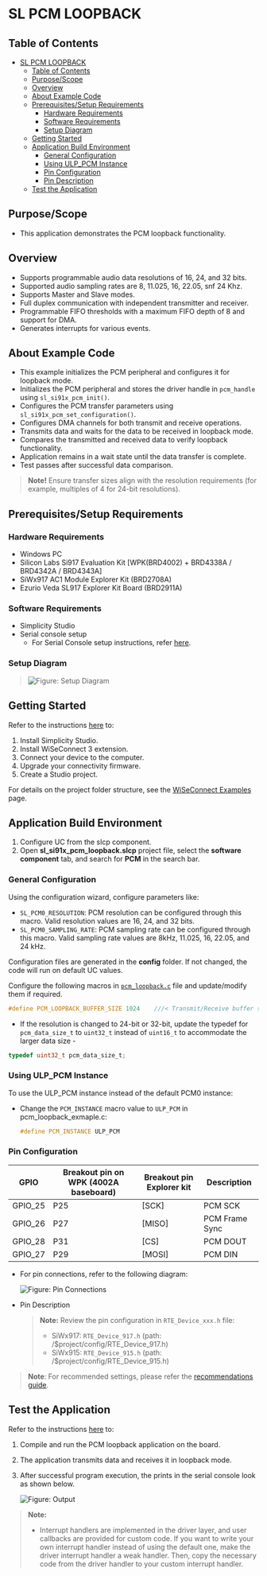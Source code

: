 # SL PCM LOOPBACK

## Table of Contents

- [SL PCM LOOPBACK](#sl-pcm-loopback)
  - [Table of Contents](#table-of-contents)
  - [Purpose/Scope](#purposescope)
  - [Overview](#overview)
  - [About Example Code](#about-example-code)
  - [Prerequisites/Setup Requirements](#prerequisitessetup-requirements)
    - [Hardware Requirements](#hardware-requirements)
    - [Software Requirements](#software-requirements)
    - [Setup Diagram](#setup-diagram)
  - [Getting Started](#getting-started)
  - [Application Build Environment](#application-build-environment)
    - [General Configuration](#general-configuration)
    - [Using ULP\_PCM Instance](#using-ulp_pcm-instance)
    - [Pin Configuration](#pin-configuration)
    - [Pin Description](#pin-description)
  - [Test the Application](#test-the-application)

## Purpose/Scope

- This application demonstrates the PCM loopback functionality.

## Overview

- Supports programmable audio data resolutions of 16, 24, and 32 bits.
- Supported audio sampling rates are 8, 11.025, 16, 22.05, snf 24 Khz.
- Supports Master and Slave modes.
- Full duplex communication with independent transmitter and receiver.
- Programmable FIFO thresholds with a maximum FIFO depth of 8 and support for DMA.
- Generates interrupts for various events.

## About Example Code

- This example initializes the PCM peripheral and configures it for loopback mode.
- Initializes the PCM peripheral and stores the driver handle in `pcm_handle` using `sl_si91x_pcm_init()`.
- Configures the PCM transfer parameters using `sl_si91x_pcm_set_configuration()`.
- Configures DMA channels for both transmit and receive operations.
- Transmits data and waits for the data to be received in loopback mode.
- Compares the transmitted and received data to verify loopback functionality.
- Application remains in a wait state until the data transfer is complete.
- Test passes after successful data comparison.

>**Note!**
>Ensure transfer sizes align with the resolution requirements (for example, multiples of 4 for 24-bit resolutions).

## Prerequisites/Setup Requirements

### Hardware Requirements

- Windows PC
- Silicon Labs Si917 Evaluation Kit [WPK(BRD4002) + BRD4338A / BRD4342A / BRD4343A]
- SiWx917 AC1 Module Explorer Kit (BRD2708A)
- Ezurio Veda SL917 Explorer Kit Board (BRD2911A)

### Software Requirements

- Simplicity Studio
- Serial console setup
  - For Serial Console setup instructions, refer [here](https://docs.silabs.com/wiseconnect/latest/wiseconnect-developers-guide-developing-for-silabs-hosts/#console-input-and-output).

### Setup Diagram

>![Figure: Setup Diagram](resources/readme/setupdiagram.png)

## Getting Started

Refer to the instructions [here](https://docs.silabs.com/wiseconnect/latest/wiseconnect-getting-started/) to:

1. Install Simplicity Studio.
2. Install WiSeConnect 3 extension.
3. Connect your device to the computer.
4. Upgrade your connectivity firmware.
5. Create a Studio project.

For details on the project folder structure, see the [WiSeConnect Examples](https://docs.silabs.com/wiseconnect/latest/wiseconnect-examples/#example-folder-structure) page.

## Application Build Environment

1. Configure UC from the slcp component.
2. Open **sl_si91x_pcm_loopback.slcp** project file, select the **software component** tab, and search for **PCM** in the search bar.


### General Configuration

Using the configuration wizard, configure parameters like:

- `SL_PCM0_RESOLUTION`: PCM resolution can be configured through this macro. Valid resolution values are 16, 24, and 32 bits.
- `SL_PCM0_SAMPLING_RATE`: PCM sampling rate can be configured through this macro. Valid sampling rate values are 8kHz, 11.025, 16, 22.05, and 24 kHz.

Configuration files are generated in the **config** folder. If not changed, the code will run on default UC values.

Configure the following macros in [`pcm_loopback.c`](https://github.com/SiliconLabs/wiseconnect/blob/master/examples/si91x_soc/peripheral/sl_si91x_pcm_loopback/pcm_loopback.c) file and update/modify them if required.

  ```C
  #define PCM_LOOPBACK_BUFFER_SIZE 1024    ///< Transmit/Receive buffer size
  ```

- If the resolution is changed to 24-bit or 32-bit, update the typedef for `pcm_data_size_t` to `uint32_t` instead of `uint16_t` to accommodate the larger data size - 
 ```C
 typedef uint32_t pcm_data_size_t;
 ```

### Using ULP_PCM Instance

To use the ULP_PCM instance instead of the default PCM0 instance:

- Change the `PCM_INSTANCE` macro value to `ULP_PCM` in pcm_loopback_exmaple.c:
  ```C
  #define PCM_INSTANCE ULP_PCM
  ```

### Pin Configuration

|   GPIO    | Breakout pin on WPK (4002A baseboard) | Breakout pin Explorer kit |  Description     |
| ----------| --------------------------------------|-------------------------- | ---------------- |
| GPIO_25   |         P25                           |          [SCK]            | PCM SCK          |
| GPIO_26   |         P27                           |          [MISO]           | PCM Frame Sync        |
| GPIO_28   |         P31                           |          [CS]             | PCM DOUT         |
| GPIO_27   |         P29                           |          [MOSI]           | PCM DIN          |

- For pin connections, refer to the following diagram:

  ![Figure: Pin Connections](resources/readme/image505d.png)

- Pin Description

  >**Note:** Review the pin configuration in `RTE_Device_xxx.h` file:
  > - SiWx917: `RTE_Device_917.h` (path: /$project/config/RTE_Device_917.h)
  > - SiWx915: `RTE_Device_915.h` (path: /$project/config/RTE_Device_915.h)

> **Note**: For recommended settings, please refer the [recommendations guide](https://docs.silabs.com/wiseconnect/latest/wiseconnect-developers-guide-prog-recommended-settings/).

## Test the Application

Refer to the instructions [here](https://docs.silabs.com/wiseconnect/latest/wiseconnect-getting-started/) to:

1. Compile and run the PCM loopback application on the board.
2. The application transmits data and receives it in loopback mode.
3. After successful program execution, the prints in the serial console look as shown below.

   ![Figure: Output](resources/readme/loopback_output.png)

> **Note:**
>
> - Interrupt handlers are implemented in the driver layer, and user callbacks are provided for custom code. If you want to write your own interrupt handler instead of using the default one, make the driver interrupt handler a weak handler. Then, copy the necessary code from the driver handler to your custom interrupt handler.
